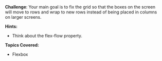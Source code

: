 **Challenge**:
Your main goal is to fix the grid so that the boxes on the screen will move to rows and wrap to new rows instead of being placed in columns on larger screens.

**Hints:**
 - Think about the flex-flow property.

**Topics Covered:**
 - Flexbox
 